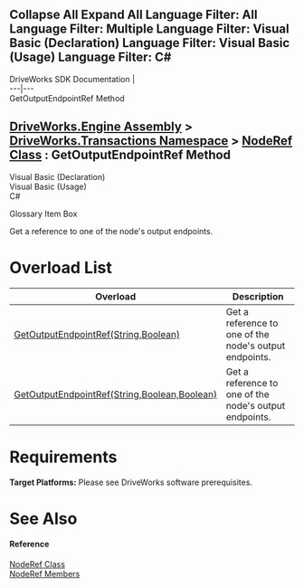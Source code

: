 Collapse All Expand All Language Filter: All  Language Filter: Multiple  Language Filter: Visual Basic (Declaration) Language Filter: Visual Basic (Usage) Language Filter: C#  
---  
DriveWorks SDK Documentation  |   
---|---  
GetOutputEndpointRef Method   
  
[DriveWorks.Engine Assembly](topic2156.md) > [DriveWorks.Transactions Namespace](topic12835.md) > [NodeRef Class](topic12909.md) : GetOutputEndpointRef Method  
---  
  
Visual Basic (Declaration)    
Visual Basic (Usage)    
C# 

Glossary Item Box

Get a reference to one of the node's output endpoints. 

# Overload List

Overload| Description  
---|---  
[GetOutputEndpointRef(String,Boolean)](topic12917.md)| Get a reference to one of the node's output endpoints.   
[GetOutputEndpointRef(String,Boolean,Boolean)](topic12918.md)| Get a reference to one of the node's output endpoints.   
  
# Requirements

**Target Platforms:** Please see DriveWorks software prerequisites.

# See Also

#### Reference

[NodeRef Class](topic12909.md)   
[NodeRef Members](topic12910.md)


